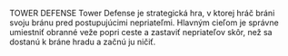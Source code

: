 TOWER DEFENSE
Tower Defense je strategická hra, v ktorej hráč bráni svoju bránu pred postupujúcimi
nepriateľmi. Hlavným cieľom je správne umiestniť obranné veže popri ceste a zastaviť
nepriateľov skôr, než sa dostanú k bráne hradu a začnú ju ničiť.
